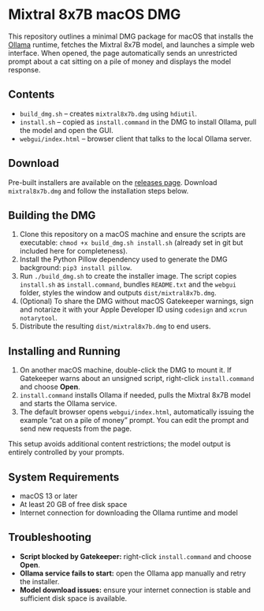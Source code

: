 # Mixtral 8x7B macOS DMG

This repository outlines a minimal DMG package for macOS that installs the [Ollama](https://ollama.ai) runtime, fetches the Mixtral 8x7B model, and launches a simple web interface. When opened, the page automatically sends an unrestricted prompt about a cat sitting on a pile of money and displays the model response.

## Contents

- `build_dmg.sh` – creates `mixtral8x7b.dmg` using `hdiutil`.
- `install.sh` – copied as `install.command` in the DMG to install Ollama, pull the model and open the GUI.
- `webgui/index.html` – browser client that talks to the local Ollama server.

## Download

Pre-built installers are available on the [releases page](https://github.com/your-org/mixtral8x7bmacos/releases). Download `mixtral8x7b.dmg` and follow the installation steps below.

## Building the DMG

1. Clone this repository on a macOS machine and ensure the scripts are executable: `chmod +x build_dmg.sh install.sh` (already set in git but included here for completeness).
2. Install the Python Pillow dependency used to generate the DMG background: `pip3 install pillow`.
3. Run `./build_dmg.sh` to create the installer image. The script copies `install.sh` as `install.command`, bundles `README.txt` and the `webgui` folder, styles the window and outputs `dist/mixtral8x7b.dmg`.
4. (Optional) To share the DMG without macOS Gatekeeper warnings, sign and notarize it with your Apple Developer ID using `codesign` and `xcrun notarytool`.
5. Distribute the resulting `dist/mixtral8x7b.dmg` to end users.

## Installing and Running

1. On another macOS machine, double-click the DMG to mount it. If Gatekeeper warns about an unsigned script, right-click `install.command` and choose **Open**.
2. `install.command` installs Ollama if needed, pulls the Mixtral 8x7B model and starts the Ollama service.
3. The default browser opens `webgui/index.html`, automatically issuing the example “cat on a pile of money” prompt. You can edit the prompt and send new requests from the page.

This setup avoids additional content restrictions; the model output is entirely controlled by your prompts.

## System Requirements

- macOS 13 or later
- At least 20 GB of free disk space
- Internet connection for downloading the Ollama runtime and model

## Troubleshooting

- **Script blocked by Gatekeeper:** right-click `install.command` and choose **Open**.
- **Ollama service fails to start:** open the Ollama app manually and retry the installer.
- **Model download issues:** ensure your internet connection is stable and sufficient disk space is available.


